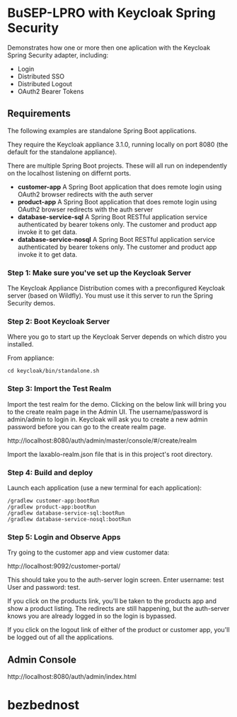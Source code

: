 # BuSEP-LPRO with Keycloak Spring Security

Demonstrates how one or more then one aplication with the Keycloak Spring Security adapter, including:

* Login
* Distributed SSO
* Distributed Logout
* OAuth2 Bearer Tokens

## Requirements

The following examples are standalone Spring Boot applications.

They require the Keycloak appliance 3.1.0, running locally on port 8080 (the default for the
standalone appliance).

There are multiple Spring Boot projects.  These will all run on independently on the localhost
listening on differnt ports.

* **customer-app** A Spring Boot application that does remote login using OAuth2 browser redirects with the auth server
* **product-app** A Spring Boot application that does remote login using OAuth2 browser redirects with the auth server
* **database-service-sql** A Spring Boot RESTful application service authenticated by bearer tokens only. The customer and product app invoke it to get data.
* **database-service-nosql** A Spring Boot RESTful application service authenticated by bearer tokens only. The customer and product app invoke it to get data.


### Step 1: Make sure you've set up the Keycloak Server

The Keycloak Appliance Distribution comes with a preconfigured Keycloak server (based on Wildfly).  You must use it this server to run the Spring Security demos.  

### Step 2: Boot Keycloak Server

Where you go to start up the Keycloak Server depends on which distro you installed.

From appliance:

```
cd keycloak/bin/standalone.sh
```

### Step 3: Import the Test Realm

Import the test realm for the demo.  Clicking on the below link will bring you to the
create realm page in the Admin UI.  The username/password is admin/admin to login in.  Keycloak will ask you to create a new admin password before you can go to the create 
realm page.

http://localhost:8080/auth/admin/master/console/#/create/realm

Import the laxablo-realm.json file that is in this project's root directory.


### Step 4: Build and deploy

Launch each application (use a new terminal for each application):

```
/gradlew customer-app:bootRun
/gradlew product-app:bootRun
/gradlew database-service-sql:bootRun
/gradlew database-service-nosql:bootRun
```


### Step 5: Login and Observe Apps

Try going to the customer app and view customer data:

http://localhost:9092/customer-portal/

This should take you to the auth-server login screen.  Enter username: test User and password: test.

If you click on the products link, you'll be taken to the products app and show a product listing.  The redirects
are still happening, but the auth-server knows you are already logged in so the login is bypassed.

If you click on the logout link of either of the product or customer app, you'll be logged out of all the applications.


## Admin Console

http://localhost:8080/auth/admin/index.html
# bezbednost
